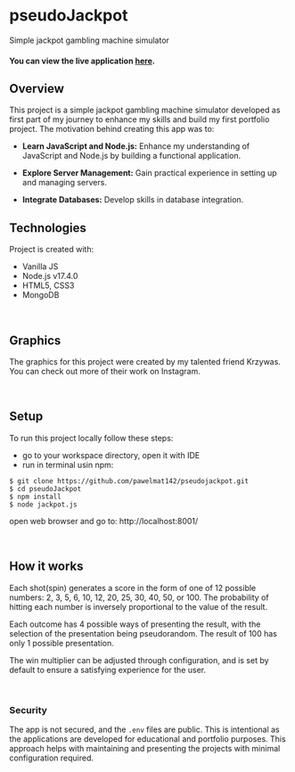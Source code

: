 # pseudoJackpot
Simple jackpot gambling machine simulator

#### You can view the live application [here](http://130.162.34.50:8001/).

## **Overview**

This project is a simple jackpot gambling machine simulator developed as first part of my journey to enhance my skills and build my first portfolio project.
The motivation behind creating this app was to:

- **Learn JavaScript and Node.js:** Enhance my understanding of JavaScript and Node.js by building a functional application.

- **Explore Server Management:** Gain practical experience in setting up and managing servers.

- **Integrate Databases:** Develop skills in database integration.


## **Technologies**
Project is created with:
* Vanilla JS 
* Node.js v17.4.0
* HTML5, CSS3
* MongoDB 

<br>

## **Graphics**
The graphics for this project were created by my talented friend Krzywas. You can check out more of their work on Instagram.

<br>

## Setup
To run this project locally follow these steps: 
* go to your workspace directory, open it with IDE
* run in terminal usin npm:
```
$ git clone https://github.com/pawelmat142/pseudojackpot.git
$ cd pseudoJackpot
$ npm install
$ node jackpot.js
```

open web browser and go to: http://localhost:8001/

<br>

## How it works
Each shot(spin) generates a score in the form of one of 12 possible numbers: 2, 3, 5, 6, 10, 12, 20, 25, 30, 40, 50, or 100. The probability of hitting each number is inversely proportional to the value of the result.

Each outcome has 4 possible ways of presenting the result, with the selection of the presentation being pseudorandom. The result of 100 has only 1 possible presentation.

The win multiplier can be adjusted through configuration, and is set by default to ensure a satisfying experience for the user.

<br>

### Security

The app is not secured, and the `.env` files are public. This is intentional as the applications are developed for educational and portfolio purposes. This approach helps with maintaining and presenting the projects with minimal configuration required.